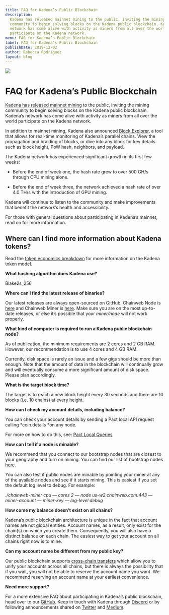 ```yaml
---
title: FAQ for Kadena’s Public Blockchain
description:
  Kadena has released mainnet mining to the public, inviting the mining
  community to begin solving blocks on the Kadena public blockchain. Kadena’s
  network has come alive with activity as miners from all over the world
  participate on the Kadena network.
menu: FAQ for Kadena’s Public Blockchain
label: FAQ for Kadena’s Public Blockchain
publishDate: 2019-12-02
author: Rebecca Rodriguez
layout: blog
---
```


![](/assets/blog/2019/1_ssB8LvGuMvA270XnoZWHBQ.webp)

# FAQ for Kadena’s Public Blockchain

[Kadena has released mainnet mining](https://medium.com/kadena-io/kadena-releases-mainnet-mining-and-announces-token-sale-e4a8866da56)
to the public, inviting the mining community to begin solving blocks on the
Kadena public blockchain. Kadena’s network has come alive with activity as
miners from all over the world participate on the Kadena network.

In addition to mainnet mining, Kadena also announced
[Block Explorer](https://explorer.chainweb.com/), a tool that allows for
real-time monitoring of Kadena’s parallel chains. View the propagation and
braiding of blocks, or dive into any block for key details such as block height,
PoW hash, neighbors, and payload.

The Kadena network has experienced significant growth in its first few weeks:

- Before the end of week one, the hash rate grew to over 500 GH/s through CPU
  mining alone.

- Before the end of week three, the network achieved a hash rate of over 4.0
  TH/s with the introduction of GPU mining.

Kadena will continue to listen to the community and make improvements that
benefit the network’s health and accessibility.

For those with general questions about participating in Kadena’s mainnet, read
on for more information.

## Where can I find more information about Kadena tokens?

Read the
[token economics breakdown](https://medium.com/kadena-io/the-kadena-token-economic-model-8090d7545eef)
for more information on the Kadena token model.

**What hashing algorithm does Kadena use?**

Blake2s_256

**Where can I find the latest release of binaries?**

Our latest releases are always open-sourced on GitHub. Chainweb Node is
[here](https://github.com/kadena-io/chainweb-node/releases) and Chainweb Miner
is [here](https://github.com/kadena-io/chainweb-miner/releases). Make sure you
are on the most up-to-date releases, or else it’s possible that your
_miner/node_ will not work properly.

**What kind of computer is required to run a Kadena public blockchain node?**

As of publication, the minimum requirements are 2 cores and 2 GB RAM. However,
our recommendation is to use 4 cores and 4 GB RAM.

Currently, disk space is rarely an issue and a few gigs should be more than
enough. Note that the amount of data in the blockchain will continually grow and
will eventually consume a more significant amount of disk space. Please plan
accordingly.

**What is the target block time?**

The target is to reach a new block height every 30 seconds and there are 10
blocks (i.e. 10 chains) at every height.

**How can I check my account details, including balance?**

You can check your account details by sending a Pact local API request calling
*coin.details *on any node.

For more on how to do this, see:
[Pact Local Queries](https://github.com/kadena-io/chainweb-node/wiki/Pact-Local-Queries)

**How can I tell if a node is minable?**

We recommend that you connect to our bootstrap nodes that are closest to your
geography and turn on mining. You can find our list of bootstrap nodes
[here](https://github.com/kadena-io/chainweb-node/wiki).

You can also test if public nodes are minable by pointing your miner at any of
the available nodes and see if it starts mining. This is easiest if you set the
default log level to debug. For example:

_./chainweb-miner cpu — cores 2 — node us-w2.chainweb.com:443 — miner-account
<some account> — miner-key <some key> — log-level debug_

**How come my balance doesn’t exist on all chains?**

Kadena’s public blockchain architecture is unique in the fact that account names
are not global entities. Account names, as a result, only exist for the chain(s)
on which you create them. Consequently, you will also have a distinct balance on
each chain. The easiest way to get your account on all chains right now is to
mine.

**Can my account name be different from my public key?**

Our public blockchain supports
[cross-chain transfers](https://github.com/kadena-io/chainweb-node/blob/5ba732d8d003d00afb68053bab6b2f549d6157bc/pact/coin-contract/coin.pact#L408)
which allow you to unify your accounts across all chains, but there is always
the possibility that if you wait, you will not be able to reserve the account
name you want. We recommend reserving an account name at your earliest
convenience.

**Need more support?**

For a more extensive FAQ about participating in Kadena’s public blockchain, head
over to our
[GitHub](https://github.com/kadena-io/chainweb-node/wiki/Chainweb-FAQ). Keep in
touch with Kadena through
[Discord](https://discordapp.com/invite/bsUcWmX?utm_source=tropyc) or by
following announcements shared on [Twitter](https://twitter.com/kadena_io) and
[Medium](https://medium.com/kadena-io).
